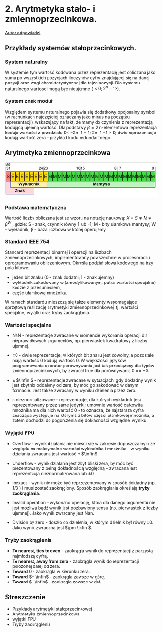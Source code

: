 # 2. Arytmetyka stało- i zmiennoprzecinkowa.

[Autor odpowiedzi](https://github.com/qucker135)

## Przykłady systemów stałoprzecinkowych.

### System naturalny

W systemie tym wartość kodowana przez reprezentację jest obliczana jako suma po wszystkich pozycjach iloczynów cyfry znajdującej się na danej pozycji oraz wagi charakterystycznej dla tejże pozycji. Dla systemu naturalnego wartości mogą być nieujemne ($<0; 2^n-1>$).

### System znak moduł
Względem systemu naturalnego pojawia się dodatkowy opcjonalny symbol (w rachunkach najczęściej oznaczany jako minus na początku reprezentacji), wskazujący na fakt, że mamy do czynienia z reprezentacją kodującą ujemną wartość. Dla podstawy $β = 2$ n-elementowa reprezentacja koduje
wartości z przedziału $< −2n−1 + 1; 2n−1 −1 > $; dwie reprezentacje kodują wartość zera - przykład kodu redundantnego.

## Arytmetyka zmiennoprzecinkowa

![standard 754](../images/standard_754.jpg)


### Podstawa matematyczna

Wartość liczby obliczana jest ze wzoru na notację naukową: $X = S ∗ M ∗ β^W$ , gdzie: S - znak,
czynnik równy 1 lub -1; M - bity ułamkowe mantysy; W - wykładnik, β - baza liczbowa w której operujemy

### Standard IEEE 754

Standard reprezentacji binarnej i operacji na liczbach zmiennoprzecinkowych, implementowany powszechnie w procesorach i oprogramowaniu obliczeniowym. Określa podział słowa kodowego na trzy
pola bitowe: 
- jeden bit znaku (0 - znak dodatni; 1 - znak ujemny)
- wykładnik zakodowany w (zmodyfikowanym, patrz: wartości specjalne) kodzie z przesunięciem, 
- część ułamkową mnożnika.

W ramach standardu mieszczą się także elementy wspomagające sprzętową realizację arytmetyki zmiennoprzecinkowej, tj. wartości specjalne, wyjątki oraz tryby zaokrąglania.


### Wartości specjalne 

- NaN - reprezentacje zwracane w momencie wykonania operacji dla nieprawidłowych argumentów, np. pierwiastek kwadratowy z liczby ujemnej.

- $\pm 0$ - dwie reprezentacje, w których bit znaku jest dowolny, a pozostałe mają wartość 0
kodują wartość 0. W większości języków programowania operator porównywania jest tak
przeciążony dla typów zmiennoprzecinkowych, by zwracał true dla porównywania 0 == −0.

- $\pm$ $\infin $ - reprezentacje zwracane w sytuacjach, gdy dokładny wynik jest zbytnio oddalony od zera, by móc go zakodować w danym formacie. Jest także zwracany w wyniku dzielenia przez zero.

- r. nieznormalizowane - reprezentacje, dla których wykładnik jest reprezentowany przez same jedynki; umownie wartość całkowita mnożnika ma dla nich wartość 0 - to oznacza, że najstarsza cyfra znacząca występuje na którymś z bitów części ułamkowej mnożnika, a zatem dochodzi do pogorszenia się dokładności względnej wyniku.

### Wyjątki FPU

- Overflow - wynik działania nie mieści się w zakresie dopuszczalnym ze względu na maksymalne wartości wykładnika i mnożnika - w wyniku działania zwracana jest wartość $\pm$ $\infin$

- Underflow - wynik działania jest zbyt bliski zera, by móc być prezentowany z pełną dokładnością względną - zwracana jest reprezentacja nieznormalizowana lub $\pm 0$

- Inexact - wynik nie może być reprzezentowany w sposób dokładny (np. $1/3$ ) i musi zostać
zaokrąglony. Sposób zaokrąglania określają **tryby zaokrąglania**.

- Invalid operation - wykonano operację, która dla danego argumentu nie jest możliwa bądź wynik jest pozbawiony sensu (np. pierwiastek z liczby ujemnej). Jako wynik zwracany jest Nan.

- Division by zero - doszło do dzielenia, w którym dzielnik był równy $\pm 0$. Jako wynik zwracana jest $\pm \infin $.

### Tryby zaokrąglenia 

- **To nearest, ties to even** - zaokrągla wynik do reprezentacji z parzystą najmłodszą cyfrą.
- **To nearest, away from zero** - zaokrągla wynik do reprezentacji położonej dalej od zera.
- **Toward** 0 - zaokrągla w kierunku zera.
- **Toward** $+ \infin$ - zaokrągla zawsze w górę.
- **Toward** $- \infin$ - zaokrągla zawsze w dół.


## Streszczenie 

- Przykłady arytmetyki stałoprzecinkowej
- Arytmetyka zmiennoprzecinkowa
- wyjątki FPU
- Tryby zaokrąglenia 
